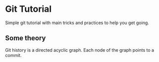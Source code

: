 # Git Tutorial

Simple git tutorial with main tricks and practices to help you get going.

## Some theory

Git history is a directed acyclic graph.
Each node of the graph points to a commit.
